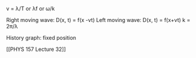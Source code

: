 v = λ/T or λf or ω/k

Right moving wave: D(x, t) = f(x -vt)
Left moving wave: D(x, t) = f(x+vt)
k = 2π/λ 

History graph: fixed position

[[PHYS 157 Lecture 32]]